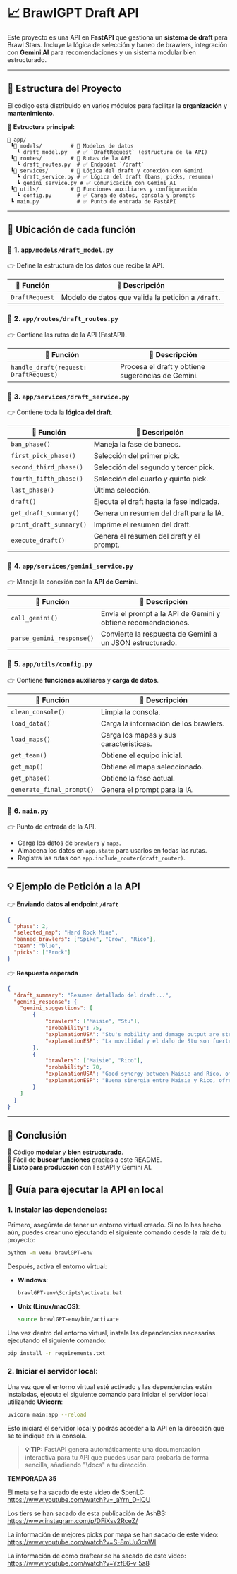# 📈 BrawlGPT Draft API

Este proyecto es una API en **FastAPI** que gestiona un **sistema de draft** para Brawl Stars.
Incluye la lógica de selección y baneo de brawlers, integración con **Gemini AI** para recomendaciones y un sistema modular bien estructurado.

---

## 📁 **Estructura del Proyecto**
El código está distribuido en varios módulos para facilitar la **organización** y **mantenimiento**.

📀 **Estructura principal:**
```
📁 app/
 ┗📁 models/         # 📌 Modelos de datos
   ┗ draft_model.py   # ✅ `DraftRequest` (estructura de la API)
 ┗📁 routes/         # 📌 Rutas de la API
   ┗ draft_routes.py  # ✅ Endpoint `/draft`
 ┗📁 services/       # 📌 Lógica del draft y conexión con Gemini
   ┗ draft_service.py # ✅ Lógica del draft (bans, picks, resumen)
   ┗ gemini_service.py # ✅ Comunicación con Gemini AI
 ┗📁 utils/          # 📌 Funciones auxiliares y configuración
   ┗ config.py        # ✅ Carga de datos, consola y prompts
 ┗ main.py            # ✅ Punto de entrada de FastAPI
```

---

## 🔹 **Ubicación de cada función**

### 📌 **1. `app/models/draft_model.py`**
👉 Define la estructura de los datos que recibe la API.

| 📀 Función | 📀 Descripción |
|-----------|--------------|
| `DraftRequest` | Modelo de datos que valida la petición a `/draft`. |

### 📌 **2. `app/routes/draft_routes.py`**
👉 Contiene las rutas de la API (FastAPI).

| 📀 Función | 📀 Descripción |
|-----------|--------------|
| `handle_draft(request: DraftRequest)` | Procesa el draft y obtiene sugerencias de Gemini. |

### 📌 **3. `app/services/draft_service.py`**
👉 Contiene toda la **lógica del draft**.

| 📀 Función | 📀 Descripción |
|-----------|--------------|
| `ban_phase()` | Maneja la fase de baneos. |
| `first_pick_phase()` | Selección del primer pick. |
| `second_third_phase()` | Selección del segundo y tercer pick. |
| `fourth_fifth_phase()` | Selección del cuarto y quinto pick. |
| `last_phase()` | Última selección. |
| `draft()` | Ejecuta el draft hasta la fase indicada. |
| `get_draft_summary()` | Genera un resumen del draft para la IA. |
| `print_draft_summary()` | Imprime el resumen del draft. |
| `execute_draft()` | Genera el resumen del draft y el prompt. |

### 📌 **4. `app/services/gemini_service.py`**
👉 Maneja la conexión con la **API de Gemini**.

| 📀 Función | 📀 Descripción |
|-----------|--------------|
| `call_gemini()` | Envía el prompt a la API de Gemini y obtiene recomendaciones. |
| `parse_gemini_response()` | Convierte la respuesta de Gemini a un JSON estructurado. |

### 📌 **5. `app/utils/config.py`**
👉 Contiene **funciones auxiliares** y **carga de datos**.

| 📀 Función | 📀 Descripción |
|-----------|--------------|
| `clean_console()` | Limpia la consola. |
| `load_data()` | Carga la información de los brawlers. |
| `load_maps()` | Carga los mapas y sus características. |
| `get_team()` | Obtiene el equipo inicial. |
| `get_map()` | Obtiene el mapa seleccionado. |
| `get_phase()` | Obtiene la fase actual. |
| `generate_final_prompt()` | Genera el prompt para la IA. |

### 📌 **6. `main.py`**
👉 Punto de entrada de la API.
- Carga los datos de `brawlers` y `maps`.
- Almacena los datos en `app.state` para usarlos en todas las rutas.
- Registra las rutas con `app.include_router(draft_router)`.

---

## 💡 **Ejemplo de Petición a la API**
👉 **Enviando datos al endpoint `/draft`**
```json
{
  "phase": 2,
  "selected_map": "Hard Rock Mine",
  "banned_brawlers": ["Spike", "Crow", "Rico"],
  "team": "blue",
  "picks": ["Brock"]
}
```

👉 **Respuesta esperada**
```json
{
  "draft_summary": "Resumen detallado del draft...",
  "gemini_response": {
    "gemini_suggestions": [
        {
            "brawlers": ["Maisie", "Stu"],
            "probability": 75,
            "explanationUSA": "Stu's mobility and damage output are strong, and Max provides support with speed.",
            "explanationESP": "La movilidad y el daño de Stu son fuertes, y Max proporciona soporte con velocidad."
        },
        {
            "brawlers": ["Maisie", "Rico"],
            "probability": 70,
            "explanationUSA": "Good synergy between Maisie and Rico, offering both control and high damage.",
            "explanationESP": "Buena sinergia entre Maisie y Rico, ofreciendo tanto control como alto daño."
        }
    ]
  }
}
```

---

## 🚀 **Conclusión**
🔹 Código **modular** y **bien estructurado**.  
🔹 Fácil de **buscar funciones** gracias a este README.  
🔹 **Listo para producción** con FastAPI y Gemini AI.  


## 🚀 **Guía para ejecutar la API en local**

### 1. **Instalar las dependencias**:

Primero, asegúrate de tener un entorno virtual creado. Si no lo has hecho aún, puedes crear uno ejecutando el siguiente comando desde la raíz de tu proyecto:

```bash
python -m venv brawlGPT-env
```

Después, activa el entorno virtual:

- **Windows**:
    ```bash
    brawlGPT-env\Scripts\activate.bat
    ```

- **Unix (Linux/macOS)**:
    ```bash
    source brawlGPT-env/bin/activate
    ```

Una vez dentro del entorno virtual, instala las dependencias necesarias ejecutando el siguiente comando:

```bash
pip install -r requirements.txt
```

### 2. **Iniciar el servidor local**:

Una vez que el entorno virtual esté activado y las dependencias estén instaladas, ejecuta el siguiente comando para iniciar el servidor local utilizando **Uvicorn**:

```bash
uvicorn main:app --reload
```

Esto iniciará el servidor local y podrás acceder a la API en la dirección que se te indique en la consola.

> **💡 TIP:**
> FastAPI genera automáticamente una documentación interactiva para tu API que puedes usar para probarla de forma sencilla, añadiendo "\docs" a tu dirección.

**TEMPORADA 35**

El meta se ha sacado de este video de SpenLC:  
<https://www.youtube.com/watch?v=_aYrn_D-IQU>

Los tiers se han sacado de esta publicación de AshBS:  
<https://www.instagram.com/p/DFiXsv2RceZ/>

La información de mejores picks por mapa se han sacado de este video:  
<https://www.youtube.com/watch?v=S-8mUu3cnWI>

La información de como draftear se ha sacado de este video:  
<https://www.youtube.com/watch?v=YzfE6-v_5a8>
